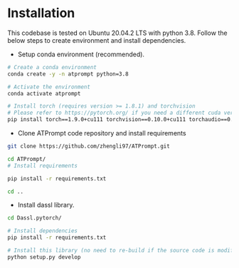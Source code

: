 # Installation

This codebase is tested on Ubuntu 20.04.2 LTS with python 3.8. Follow the below steps to create environment and install dependencies.

* Setup conda environment (recommended).
```bash
# Create a conda environment
conda create -y -n atprompt python=3.8

# Activate the environment
conda activate atprompt

# Install torch (requires version >= 1.8.1) and torchvision
# Please refer to https://pytorch.org/ if you need a different cuda version
pip install torch==1.9.0+cu111 torchvision==0.10.0+cu111 torchaudio==0.9.0 -f https://download.pytorch.org/whl/torch_stable.html
```

* Clone ATPrompt code repository and install requirements
```bash
git clone https://github.com/zhengli97/ATPrompt.git

cd ATPrompt/
# Install requirements

pip install -r requirements.txt

cd ..
```

* Install dassl library.
```bash
cd Dassl.pytorch/

# Install dependencies
pip install -r requirements.txt

# Install this library (no need to re-build if the source code is modified)
python setup.py develop
```

